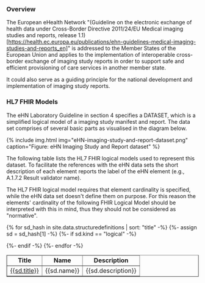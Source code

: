 
### Overview

The European eHealth Network "(Guideline on the electronic exchange of health data under Cross-Border Directive 2011/24/EU
Medical imaging studies and reports, release 1.1)[https://health.ec.europa.eu/publications/ehn-guidelines-medical-imaging-studies-and-reports_en]" is addressed to the Member States of the European Union and applies to the implementation of interoperable cross-border exchange of imaging study reports in order to support safe and efficient provisioning of care services in another member state.

It could also serve as a guiding principle for the national development and implementation of imaging study reports.

### HL7 FHIR Models

The eHN Laboratory Guideline in section 4 specifies a DATASET, which is a simplified logical model of a imaging study manifest and report. The data set comprises of several basic parts as visualised in the diagram below.

{% include img.html img="eHN-imaging-study-and-report-dataset.png" caption="Figure: eHN Imaging Study and Report dataset" %}

The following table lists the HL7 FHIR logical models used to represent this dataset. To facilitate the references with the eHN data sets the short description of each element reports the label of the eHN element (e.g., A.1.7.2 Result validator name).

The HL7 FHIR logical model requires that element cardinality is specified, while the eHN data set doesn't define them on purpose. For this reason the elements' cardinality of the following FHIR Logical Model should be interpreted with this in mind, thus they should not be considered as "normative".


<table  style="border-collapse: collapse; width: 100%" border="1" >
<thead>
<tr style="text-align: center;">
<td><strong>Title</strong></td>
<td><strong>Name</strong></td>
<td><strong>Description</strong></td>
</tr>
</thead>
<tbody>

{% for sd_hash in site.data.structuredefinitions | sort: "title" -%}
  {%- assign sd = sd_hash[1] -%}
  {%- if sd.kind  == "logical" -%}
  <tr><td><a href="{{sd.path}}">{{sd.title}}</a></td><td>{{sd.name}}</td><td>{{sd.description}}</td></tr>
  {%- endif -%}
{%- endfor -%}

</tbody>
</table>


